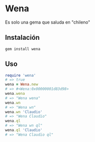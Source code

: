 # Wena
Es solo una gema que saluda en "chileno"

## Instalación
```shell
gem install wena
```
## Uso
```ruby
require 'wena'
# => true
wena = Wena.new
# => #<Wena:0x00000001d83d98>
wena.wena
# => "Wena wena"
wena.wn
# => "Wena wn"
wena.wn 'Claudio'
# => "Wena Claudio"
wena.ql
# => "Wena wn ql"
wena.ql 'Claudio'
# => "Wena Claudio ql"
```
